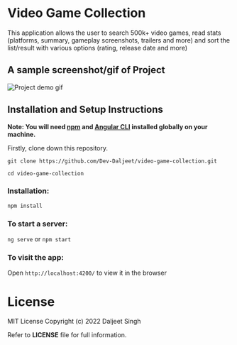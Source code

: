 # Video Game Collection

This application allows the user to search 500k+ video games, read stats (platforms, summary, gameplay screenshots, trailers and more) and sort the list/result with various options (rating, release date and more)

## A sample screenshot/gif of Project

![Project demo gif](https://github.com/Dev-Daljeet/Screenshots/blob/master/VideoGameCollection/video-game-collection-demo.gif?raw=true)

## Installation and Setup Instructions 

**Note: You will need [npm](https://nodejs.org/en/) and [Angular CLI](https://angular.io/cli) installed globally on your machine.**

Firstly, clone down this repository.  

```shell
git clone https://github.com/Dev-Daljeet/video-game-collection.git

cd video-game-collection
```

### Installation:

`npm install`   

### To start a server:

`ng serve` or  `npm start` 

### To visit the app:

Open `http://localhost:4200/` to view it in the browser  

# License
MIT License
Copyright (c) 2022 Daljeet Singh

Refer to **LICENSE** file for full information.